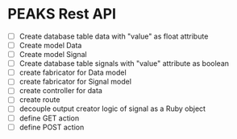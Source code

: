 # PEAKS Rest API

- [ ] Create database table data with "value" as float attribute
- [ ] Create model Data
- [ ] Create model Signal
- [ ] Create database table signals with "value" attribute as boolean
- [ ] create fabricator for Data model
- [ ] create fabricator for Signal model
- [ ] create controller for data
- [ ] create route
- [ ] decouple output creator logic of signal as a Ruby object
- [ ] define GET action
- [ ] define POST action
